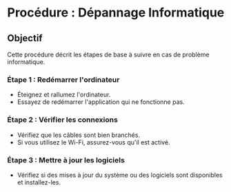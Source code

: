 # Procédure : Dépannage Informatique

## Objectif
Cette procédure décrit les étapes de base à suivre en cas de problème informatique.

### Étape 1 : Redémarrer l'ordinateur
- Éteignez et rallumez l'ordinateur.
- Essayez de redémarrer l'application qui ne fonctionne pas.

### Étape 2 : Vérifier les connexions
- Vérifiez que les câbles sont bien branchés.
- Si vous utilisez le Wi-Fi, assurez-vous qu'il est activé.

### Étape 3 : Mettre à jour les logiciels
- Vérifiez si des mises à jour du système ou des logiciels sont disponibles et installez-les.
